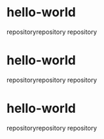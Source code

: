 # hello-world
repositoryrepository
repository
# hello-world
repositoryrepository
repository

# hello-world
repositoryrepository
repository

